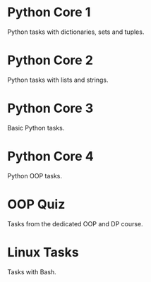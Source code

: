 # Python Core 1

Python tasks with dictionaries, sets and tuples.

# Python Core 2

Python tasks with lists and strings.

# Python Core 3

Basic Python tasks.

# Python Core 4

Python OOP tasks.

# OOP Quiz

Tasks from the dedicated OOP and DP course.

# Linux Tasks

Tasks with Bash.
